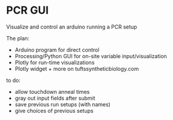 # PCR GUI
Visualize and control an arduino running a PCR setup



The plan:
- Arduino program for direct control
- Processing/Python GUI for on-site variable input/visualization
- Plotly for run-time visualizations
- Plotly widget + more on tuftssyntheticbiology.com

to do:
- allow touchdown anneal times
- gray out input fields after submit
- save previous run setups (with names)
- give choices of previous setups